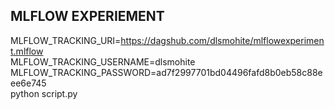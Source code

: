 ## MLFLOW EXPERIEMENT

MLFLOW_TRACKING_URI=https://dagshub.com/dlsmohite/mlflowexperiment.mlflow \
MLFLOW_TRACKING_USERNAME=dlsmohite \
MLFLOW_TRACKING_PASSWORD=ad7f2997701bd04496fafd8b0eb58c88eee6e745 \
python script.py